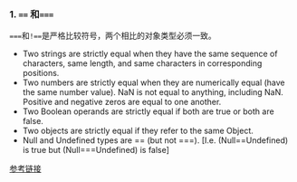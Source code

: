 ### 1. `==` 和`===`
`===`和`!==`是严格比较符号，两个相比的对象类型必须一致。
- Two strings are strictly equal when they have the same sequence of characters, same length, 
and same characters in corresponding positions.
- Two numbers are strictly equal when they are numerically equal (have the same number value). 
NaN is not equal to anything, including NaN. Positive and negative zeros are equal to one another.
- Two Boolean operands are strictly equal if both are true or both are false.
- Two objects are strictly equal if they refer to the same Object.
- Null and Undefined types are == (but not ===). [I.e. (Null==Undefined) is true but (Null===Undefined) is false]

[参考链接](https://developer.mozilla.org/en-US/docs/Web/JavaScript/Reference/Operators/Comparison_Operators)